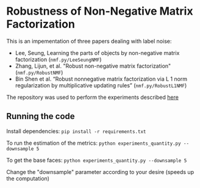 # Robustness of Non-Negative Matrix Factorization

This is an impementation of three papers dealing with label noise:
-  Lee, Seung, Learning the parts of objects by non-negative matrix factorization (`nmf.py/LeeSeungNMF`)
-  Zhang, Lijun, et al. "Robust non-negative matrix factorization" (`nmf.py/RobustNMF`)
- Bin Shen et al. “Robust nonnegative matrix factorization via L 1 norm regularization by multiplicative updating rules” (`nmf.py/RobustL1NMF`)

The repository was used to perform the experiments described [here](https://github.com/nagonch/non_negative_matrix_factorization/blob/main/nmf_robustness.pdf)

## Running the code

Install dependencies: `pip install -r requirements.txt`

To run the estimation of the metrics: `python experiments_quantity.py --downsample 5`

To get the base faces: `python experiments_quantity.py --downsample 5`

Change the "downsample" parameter according to your desire (speeds up the computation)
